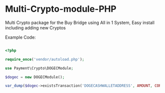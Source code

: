 # Multi-Crypto-module-PHP
Multi Crypto package for the Buy Bridge using All in 1 System, Easy install including adding new Cryptos

Example Code:

```php

<?php

require_once('vendor/autoload.php');

use Payment\Crypto\DOGECModule;

$dogec = new DOGECModule();

var_dump($dogec->existsTransaction('DOGECASHWALLETADDRESS', AMOUNT, CORRENT_TIMESTAMP));

```
